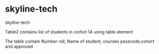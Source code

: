 # skyline-tech
skyline-tech

Table2 
contains list of students in corhot 14
using table element <th> <tr> <td>

The table contain Number roll, Name of student, courses passcode,cohort and approved